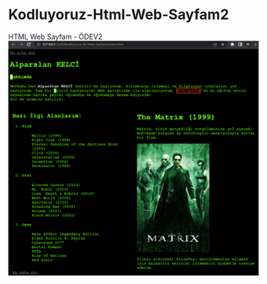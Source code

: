 # Kodluyoruz-Html-Web-Sayfam2
HTML Web Sayfam - ÖDEV2
![Ödev2 - Ekran görüntüsü](Ekran%20g%C3%B6r%C3%BCnt%C3%BCs%C3%BC_20221118_153814.png)
